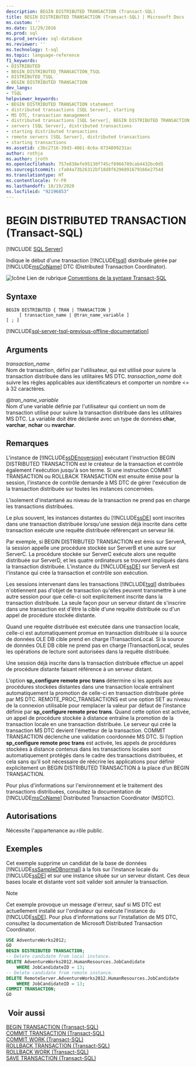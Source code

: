 ```yaml
---
description: BEGIN DISTRIBUTED TRANSACTION (Transact-SQL)
title: BEGIN DISTRIBUTED TRANSACTION (Transact-SQL) | Microsoft Docs
ms.custom: ''
ms.date: 11/29/2016
ms.prod: sql
ms.prod_service: sql-database
ms.reviewer: ''
ms.technology: t-sql
ms.topic: language-reference
f1_keywords:
- DISTRIBUTED
- BEGIN_DISTRIBUTED_TRANSACTION_TSQL
- DISTRIBUTED_TSQL
- BEGIN DISTRIBUTED TRANSACTION
dev_langs:
- TSQL
helpviewer_keywords:
- BEGIN DISTRIBUTED TRANSACTION statement
- distributed transactions [SQL Server], starting
- MS DTC, transaction management
- distributed transactions [SQL Server], BEGIN DISTRIBUTED TRANSACTION statement
- servers [SQL Server], distributed transactions
- starting distributed transactions
- remote servers [SQL Server], distributed transactions
- starting transactions
ms.assetid: c3bc2716-39d3-4061-8c6a-8734899231ac
author: rothja
ms.author: jroth
ms.openlocfilehash: 757e838efe95130f745cf8966789cab4432bc0d5
ms.sourcegitcommit: cfa04a73b26312bf18d8f6296891679166e2754d
ms.translationtype: HT
ms.contentlocale: fr-FR
ms.lasthandoff: 10/19/2020
ms.locfileid: "92196853"
---
```

# <a name="begin-distributed-transaction-transact-sql"></a>BEGIN DISTRIBUTED TRANSACTION (Transact-SQL)
[!INCLUDE [SQL Server](../../includes/applies-to-version/sqlserver.md)]

  Indique le début d'une transaction [!INCLUDE[tsql](../../includes/tsql-md.md)] distribuée gérée par [!INCLUDE[msCoName](../../includes/msconame-md.md)] DTC (Distributed Transaction Coordinator).  
    
  
 ![Icône Lien de rubrique](../../database-engine/configure-windows/media/topic-link.gif "Icône du lien de rubrique") [Conventions de la syntaxe Transact-SQL](../../t-sql/language-elements/transact-sql-syntax-conventions-transact-sql.md)  
  
## <a name="syntax"></a>Syntaxe  
  
```syntaxsql
BEGIN DISTRIBUTED { TRAN | TRANSACTION }   
     [ transaction_name | @tran_name_variable ]   
[ ; ]  
```  
  
[!INCLUDE[sql-server-tsql-previous-offline-documentation](../../includes/sql-server-tsql-previous-offline-documentation.md)]

## <a name="arguments"></a>Arguments
 *transaction_name*  
 Nom de transaction, défini par l'utilisateur, qui est utilisé pour suivre la transaction distribuée dans les utilitaires MS DTC. *transaction_name* doit suivre les règles applicables aux identificateurs et comporter un nombre \<= à 32 caractères.  
  
 @*tran_name_variable*  
 Nom d'une variable définie par l'utilisateur qui contient un nom de transaction utilisé pour suivre la transaction distribuée dans les utilitaires MS DTC. La variable doit être déclarée avec un type de données **char**, **varchar**, **nchar** ou **nvarchar**.  
  
## <a name="remarks"></a>Remarques  
 L'instance de [!INCLUDE[ssDEnoversion](../../includes/ssdenoversion-md.md)] exécutant l'instruction BEGIN DISTRIBUTED TRANSACTION est le créateur de la transaction et contrôle également l'exécution jusqu'à son terme. Si une instruction COMMIT TRANSACTION ou ROLLBACK TRANSACTION est ensuite émise pour la session, l'instance de contrôle demande à MS DTC de gérer l'exécution de la transaction distribuée sur toutes les instances concernées.  
  
 L'isolement d'instantané au niveau de la transaction ne prend pas en charge les transactions distribuées.  
  
 Le plus souvent, les instances distantes du [!INCLUDE[ssDE](../../includes/ssde-md.md)] sont inscrites dans une transaction distribuée lorsqu'une session déjà inscrite dans cette transaction exécute une requête distribuée référençant un serveur lié.  
  
 Par exemple, si BEGIN DISTRIBUTED TRANSACTION est émis sur ServerA, la session appelle une procédure stockée sur ServerB et une autre sur ServerC. La procédure stockée sur ServerC exécute alors une requête distribuée sur ServerD, et les quatre ordinateurs se trouvent impliqués dans la transaction distribuée. L'instance du [!INCLUDE[ssDE](../../includes/ssde-md.md)] sur ServerA est l'instance qui crée la transaction et contrôle son exécution.  
  
 Les sessions intervenant dans les transactions [!INCLUDE[tsql](../../includes/tsql-md.md)] distribuées n'obtiennent pas d'objet de transaction qu'elles peuvent transmettre à une autre session pour que celle-ci soit explicitement inscrite dans la transaction distribuée. La seule façon pour un serveur distant de s'inscrire dans une transaction est d'être la cible d'une requête distribuée ou d'un appel de procédure stockée distante.  
  
 Quand une requête distribuée est exécutée dans une transaction locale, celle-ci est automatiquement promue en transaction distribuée si la source de données OLE DB cible prend en charge ITransactionLocal. Si la source de données OLE DB cible ne prend pas en charge ITransactionLocal, seules les opérations de lecture sont autorisées dans la requête distribuée.  
  
 Une session déjà inscrite dans la transaction distribuée effectue un appel de procédure distante faisant référence à un serveur distant.  
  
 L’option **sp_configure remote proc trans** détermine si les appels aux procédures stockées distantes dans une transaction locale entraînent automatiquement la promotion de celle-ci en transaction distribuée gérée par MS DTC. REMOTE_PROC_TRANSACTIONS est une option SET au niveau de la connexion utilisable pour remplacer la valeur par défaut de l’instance définie par **sp_configure remote proc trans**. Quand cette option est activée, un appel de procédure stockée à distance entraîne la promotion de la transaction locale en une transaction distribuée. Le serveur qui crée la transaction MS DTC devient l'émetteur de la transaction. COMMIT TRANSACTION déclenche une validation coordonnée MS DTC. Si l’option **sp_configure remote proc trans** est activée, les appels de procédures stockées à distance contenus dans les transactions locales sont automatiquement protégés dans le cadre des transactions distribuées, et cela sans qu’il soit nécessaire de réécrire les applications pour définir explicitement un BEGIN DISTRIBUTED TRANSACTION à la place d’un BEGIN TRANSACTION.  
  
 Pour plus d'informations sur l'environnement et le traitement des transactions distribuées, consultez la documentation de [!INCLUDE[msCoName](../../includes/msconame-md.md)] Distributed Transaction Coordinator (MSDTC).  
  
## <a name="permissions"></a>Autorisations  
 Nécessite l'appartenance au rôle public.  
  
## <a name="examples"></a>Exemples  
 Cet exemple supprime un candidat de la base de données [!INCLUDE[ssSampleDBnormal](../../includes/sssampledbnormal-md.md)] à la fois sur l'instance locale du [!INCLUDE[ssDE](../../includes/ssde-md.md)] et sur une instance située sur un serveur distant. Ces deux bases locale et distante vont soit valider soit annuler la transaction.  
  
> [!NOTE]  
>  Cet exemple provoque un message d'erreur, sauf si MS DTC est actuellement installé sur l'ordinateur qui exécute l'instance du [!INCLUDE[ssDE](../../includes/ssde-md.md)]. Pour plus d'informations sur l'installation de MS DTC, consultez la documentation de Microsoft Distributed Transaction Coordinator.  
  
```sql  
USE AdventureWorks2012;  
GO  
BEGIN DISTRIBUTED TRANSACTION;  
-- Delete candidate from local instance.  
DELETE AdventureWorks2012.HumanResources.JobCandidate  
    WHERE JobCandidateID = 13;  
-- Delete candidate from remote instance.  
DELETE RemoteServer.AdventureWorks2012.HumanResources.JobCandidate  
    WHERE JobCandidateID = 13;  
COMMIT TRANSACTION;  
GO  
```  
  
## <a name="see-also"></a> Voir aussi  
 [BEGIN TRANSACTION &#40;Transact-SQL&#41;](../../t-sql/language-elements/begin-transaction-transact-sql.md)   
 [COMMIT TRANSACTION &#40;Transact-SQL&#41;](../../t-sql/language-elements/commit-transaction-transact-sql.md)   
 [COMMIT WORK &#40;Transact-SQL&#41;](../../t-sql/language-elements/commit-work-transact-sql.md)   
 [ROLLBACK TRANSACTION &#40;Transact-SQL&#41;](../../t-sql/language-elements/rollback-transaction-transact-sql.md)   
 [ROLLBACK WORK &#40;Transact-SQL&#41;](../../t-sql/language-elements/rollback-work-transact-sql.md)   
 [SAVE TRANSACTION &#40;Transact-SQL&#41;](../../t-sql/language-elements/save-transaction-transact-sql.md)  
  
  
